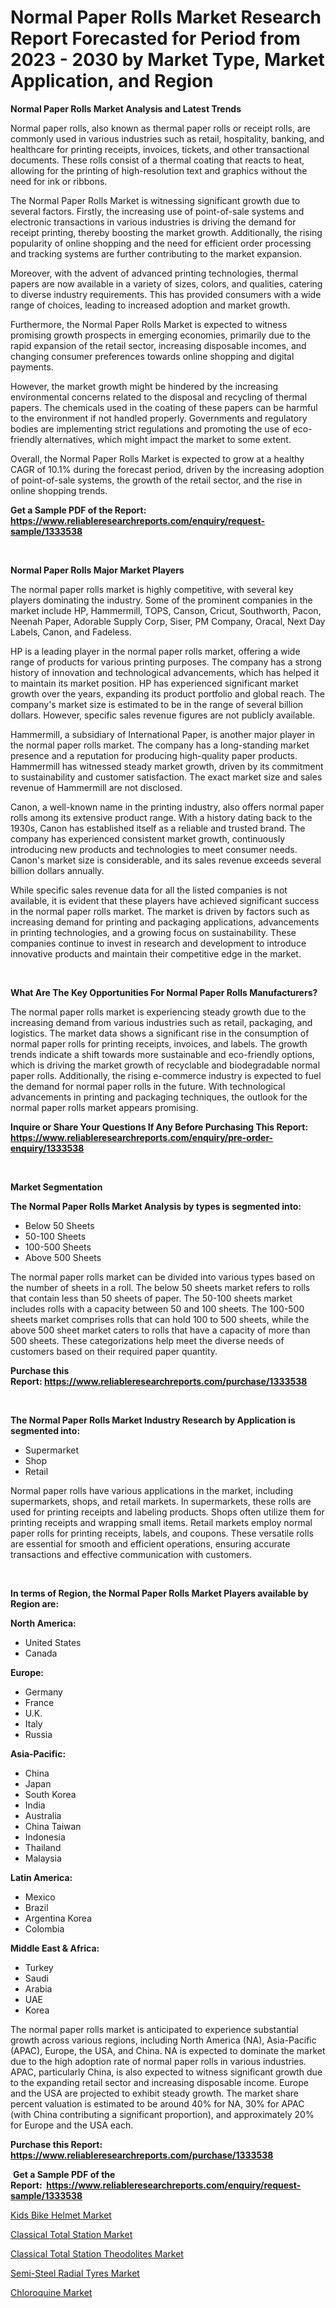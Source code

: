 <p><h1>Normal Paper Rolls Market Research Report Forecasted for Period from 2023 -  2030 by Market Type, Market Application, and Region</h1></p><p><strong>Normal Paper Rolls Market Analysis and Latest Trends</strong></p>
<p><p>Normal paper rolls, also known as thermal paper rolls or receipt rolls, are commonly used in various industries such as retail, hospitality, banking, and healthcare for printing receipts, invoices, tickets, and other transactional documents. These rolls consist of a thermal coating that reacts to heat, allowing for the printing of high-resolution text and graphics without the need for ink or ribbons.</p><p>The Normal Paper Rolls Market is witnessing significant growth due to several factors. Firstly, the increasing use of point-of-sale systems and electronic transactions in various industries is driving the demand for receipt printing, thereby boosting the market growth. Additionally, the rising popularity of online shopping and the need for efficient order processing and tracking systems are further contributing to the market expansion.</p><p>Moreover, with the advent of advanced printing technologies, thermal papers are now available in a variety of sizes, colors, and qualities, catering to diverse industry requirements. This has provided consumers with a wide range of choices, leading to increased adoption and market growth.</p><p>Furthermore, the Normal Paper Rolls Market is expected to witness promising growth prospects in emerging economies, primarily due to the rapid expansion of the retail sector, increasing disposable incomes, and changing consumer preferences towards online shopping and digital payments.</p><p>However, the market growth might be hindered by the increasing environmental concerns related to the disposal and recycling of thermal papers. The chemicals used in the coating of these papers can be harmful to the environment if not handled properly. Governments and regulatory bodies are implementing strict regulations and promoting the use of eco-friendly alternatives, which might impact the market to some extent.</p><p>Overall, the Normal Paper Rolls Market is expected to grow at a healthy CAGR of 10.1% during the forecast period, driven by the increasing adoption of point-of-sale systems, the growth of the retail sector, and the rise in online shopping trends.</p></p>
<p><strong>Get a Sample PDF of the Report:&nbsp; <a href="https://www.reliableresearchreports.com/enquiry/request-sample/1333538">https://www.reliableresearchreports.com/enquiry/request-sample/1333538</a></strong></p>
<p>&nbsp;</p>
<p><strong>Normal Paper Rolls Major Market Players</strong></p>
<p><p>The normal paper rolls market is highly competitive, with several key players dominating the industry. Some of the prominent companies in the market include HP, Hammermill, TOPS, Canson, Cricut, Southworth, Pacon, Neenah Paper, Adorable Supply Corp, Siser, PM Company, Oracal, Next Day Labels, Canon, and Fadeless. </p><p>HP is a leading player in the normal paper rolls market, offering a wide range of products for various printing purposes. The company has a strong history of innovation and technological advancements, which has helped it to maintain its market position. HP has experienced significant market growth over the years, expanding its product portfolio and global reach. The company's market size is estimated to be in the range of several billion dollars. However, specific sales revenue figures are not publicly available.</p><p>Hammermill, a subsidiary of International Paper, is another major player in the normal paper rolls market. The company has a long-standing market presence and a reputation for producing high-quality paper products. Hammermill has witnessed steady market growth, driven by its commitment to sustainability and customer satisfaction. The exact market size and sales revenue of Hammermill are not disclosed.</p><p>Canon, a well-known name in the printing industry, also offers normal paper rolls among its extensive product range. With a history dating back to the 1930s, Canon has established itself as a reliable and trusted brand. The company has experienced consistent market growth, continuously introducing new products and technologies to meet consumer needs. Canon's market size is considerable, and its sales revenue exceeds several billion dollars annually.</p><p>While specific sales revenue data for all the listed companies is not available, it is evident that these players have achieved significant success in the normal paper rolls market. The market is driven by factors such as increasing demand for printing and packaging applications, advancements in printing technologies, and a growing focus on sustainability. These companies continue to invest in research and development to introduce innovative products and maintain their competitive edge in the market.</p></p>
<p>&nbsp;</p>
<p><strong>What Are The Key Opportunities For Normal Paper Rolls Manufacturers?</strong></p>
<p><p>The normal paper rolls market is experiencing steady growth due to the increasing demand from various industries such as retail, packaging, and logistics. The market data shows a significant rise in the consumption of normal paper rolls for printing receipts, invoices, and labels. The growth trends indicate a shift towards more sustainable and eco-friendly options, which is driving the market growth of recyclable and biodegradable normal paper rolls. Additionally, the rising e-commerce industry is expected to fuel the demand for normal paper rolls in the future. With technological advancements in printing and packaging techniques, the outlook for the normal paper rolls market appears promising.</p></p>
<p><strong>Inquire or Share Your Questions If Any Before Purchasing This Report: <a href="https://www.reliableresearchreports.com/enquiry/pre-order-enquiry/1333538">https://www.reliableresearchreports.com/enquiry/pre-order-enquiry/1333538</a></strong></p>
<p>&nbsp;</p>
<p><strong>Market Segmentation</strong></p>
<p><strong>The Normal Paper Rolls Market Analysis by types is segmented into:</strong></p>
<p><ul><li>Below 50 Sheets</li><li>50-100 Sheets</li><li>100-500 Sheets</li><li>Above 500 Sheets</li></ul></p>
<p><p>The normal paper rolls market can be divided into various types based on the number of sheets in a roll. The below 50 sheets market refers to rolls that contain less than 50 sheets of paper. The 50-100 sheets market includes rolls with a capacity between 50 and 100 sheets. The 100-500 sheets market comprises rolls that can hold 100 to 500 sheets, while the above 500 sheet market caters to rolls that have a capacity of more than 500 sheets. These categorizations help meet the diverse needs of customers based on their required paper quantity.</p></p>
<p><strong>Purchase this Report:&nbsp;<a href="https://www.reliableresearchreports.com/purchase/1333538">https://www.reliableresearchreports.com/purchase/1333538</a></strong></p>
<p>&nbsp;</p>
<p><strong>The Normal Paper Rolls Market Industry Research by Application is segmented into:</strong></p>
<p><ul><li>Supermarket</li><li>Shop</li><li>Retail</li></ul></p>
<p><p>Normal paper rolls have various applications in the market, including supermarkets, shops, and retail markets. In supermarkets, these rolls are used for printing receipts and labeling products. Shops often utilize them for printing receipts and wrapping small items. Retail markets employ normal paper rolls for printing receipts, labels, and coupons. These versatile rolls are essential for smooth and efficient operations, ensuring accurate transactions and effective communication with customers.</p></p>
<p>&nbsp;</p>
<p><strong>In terms of Region, the Normal Paper Rolls Market Players available by Region are:</strong></p>
<p>
    <p> <strong> North America: </strong>
        <ul>
            <li>United States</li>
            <li>Canada</li>
        </ul>
        </p> 
    <p> <strong> Europe: </strong>
        <ul>
            <li>Germany</li>
            <li>France</li>
            <li>U.K.</li>
            <li>Italy</li>
            <li>Russia</li>
        </ul>
        </p> 
    <p> <strong> Asia-Pacific: </strong>
        <ul>
            <li>China</li>
            <li>Japan</li>
            <li>South Korea</li>
            <li>India</li>
            <li>Australia</li>
            <li>China Taiwan</li>
            <li>Indonesia</li>
            <li>Thailand</li>
            <li>Malaysia</li>
        </ul>
        </p> 
    <p> <strong> Latin America: </strong>
        <ul>
            <li>Mexico</li>
            <li>Brazil</li>
            <li>Argentina Korea</li>
            <li>Colombia</li>
        </ul>
        </p> 
    <p> <strong> Middle East & Africa: </strong>
        <ul>
            <li>Turkey</li>
            <li>Saudi</li>
            <li>Arabia</li>
            <li>UAE</li>
            <li>Korea</li>
        </ul>
    </p>
    </p>
<p><p>The normal paper rolls market is anticipated to experience substantial growth across various regions, including North America (NA), Asia-Pacific (APAC), Europe, the USA, and China. NA is expected to dominate the market due to the high adoption rate of normal paper rolls in various industries. APAC, particularly China, is also expected to witness significant growth due to the expanding retail sector and increasing disposable income. Europe and the USA are projected to exhibit steady growth. The market share percent valuation is estimated to be around 40% for NA, 30% for APAC (with China contributing a significant proportion), and approximately 20% for Europe and the USA each.</p></p>
<p><strong>Purchase this Report: <a href="https://www.reliableresearchreports.com/purchase/1333538">https://www.reliableresearchreports.com/purchase/1333538</a></strong></p>
<p>&nbsp;<strong>Get a Sample PDF of the Report:&nbsp;&nbsp;<a href="https://www.reliableresearchreports.com/enquiry/request-sample/1333538">https://www.reliableresearchreports.com/enquiry/request-sample/1333538</a></strong></p>
<p><strong></strong></p>
<p><p><a href="https://github.com/JameTravis/Market-Research-Report-List-2/blob/main/kids-bike-helmet-market.md">Kids Bike Helmet Market</a></p><p><a href="https://www.linkedin.com/pulse/classical-total-station-market-size-growth-forecast-from-2023-uruhe/">Classical Total Station Market</a></p><p><a href="https://www.linkedin.com/pulse/classical-total-station-theodolites-market-size-share-global-em0fe/">Classical Total Station Theodolites Market</a></p><p><a href="https://github.com/amonskiyk/Market-Research-Report-List-1/blob/main/semi-steel-radial-tyres-market.md">Semi-Steel Radial Tyres Market</a></p><p><a href="https://medium.com/@loyceharber/chloroquine-market-opportunities-and-strategies-forecast-for-period-from-2023-2030-09d205633dce">Chloroquine Market</a></p></p>